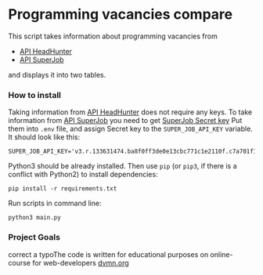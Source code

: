 # Programming vacancies compare

This script takes information about programming vacancies from 
- [API HeadHunter](https://api.hh.ru)
- [API SuperJob](https://api.superjob.ru)

and displays it into two tables.

### How to install

Taking information from [API HeadHunter](https://api.hh.ru) does not require any keys. To take information from 
[API SuperJob](https://api.superjob.ru) you need to get [SuperJob Secret key](https://www.superjob.ru/auth/login/?returnUrl=https://api.superjob.ru/register/)
Put them into `.env` file, and assign Secret key to the `SUPER_JOB_API_KEY` variable.
It should look like this:

```
SUPER_JOB_API_KEY='v3.r.133631474.ba8f0ff3de0e13cbc771c1e2110f.c7a701f19f1c9455f917000c05ac173dcf'
```
Python3 should be already installed. 
Then use `pip` (or `pip3`, if there is a conflict with Python2) to install dependencies:
```
pip install -r requirements.txt
```

Run scripts in command line:
```
python3 main.py
```


### Project Goals
correct a typoThe code is written for educational purposes on online-course for web-developers [dvmn.org](https://dvmn.org)
